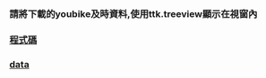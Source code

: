 ### 請將下載的youbike及時資料,使用ttk.treeview顯示在視窗內

### [程式碼](https://github.com/mrlinyin2024/__11304_python_2024_tvdi__/blob/main/homework/%E6%9E%97%E4%BD%91%E7%A9%8E/issue235/issue235.py)

### [data](https://github.com/mrlinyin2024/__11304_python_2024_tvdi__/blob/main/homework/%E6%9E%97%E4%BD%91%E7%A9%8E/issue235/data.py)
